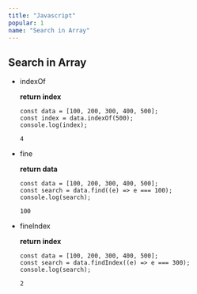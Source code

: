 ```yaml
---
title: "Javascript"
popular: 1
name: "Search in Array"
---
```


## Search in Array

- indexOf

  **return index**

  ```
  const data = [100, 200, 300, 400, 500];
  const index = data.indexOf(500);
  console.log(index);
  ```

  ```
  4
  ```

- fine

  **return data**

  ```
  const data = [100, 200, 300, 400, 500];
  const search = data.find((e) => e === 100);
  console.log(search);
  ```

  ```
  100
  ```

- fineIndex

  **return index**

  ```
  const data = [100, 200, 300, 400, 500];
  const search = data.findIndex((e) => e === 300);
  console.log(search);
  ```

  ```
  2
  ```
